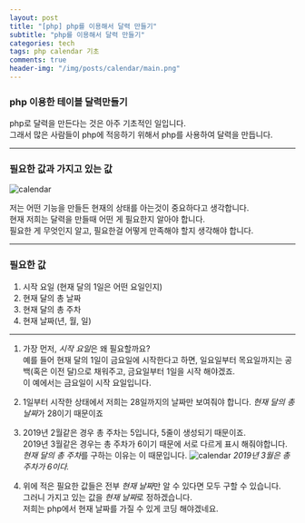 ```yaml
---
layout: post
title: "[php] php를 이용해서 달력 만들기"
subtitle: "php를 이용해서 달력 만들기"
categories: tech
tags: php calendar 기초
comments: true
header-img: "/img/posts/calendar/main.png"
---
```


### php 이용한 테이블 달력만들기

php로 달력을 만든다는 것은 아주 기초적인 일입니다.  
그래서 많은 사람들이 php에 적응하기 위해서 php를 사용하여 달력을 만듭니다.  

***

### 필요한 값과 가지고 있는 값

![calendar](https://jong-hui.github.io/assets/img/posts/calendar/main.png)

저는 어떤 기능을 만들든 현재의 상태를 아는것이 중요하다고 생각합니다.  
현재 저희는 달력을 만들때 어떤 게 필요한지 알아야 합니다.  
필요한 게 무엇인지 알고, 필요한걸 어떻게 만족해야 할지 생각해야 합니다.

*** 

### 필요한 값

1. 시작 요일 (현재 달의 1일은 어떤 요일인지)
2. 현재 달의 총 날짜
3. 현재 달의 총 주차
4. 현재 날짜(년, 월, 일)

***

1. 가장 먼저, *시작 요일*은 왜 필요할까요?  
예를 들어 현재 달의 1일이 금요일에 시작한다고 하면, 일요일부터 목요일까지는 공백(혹은 이전 달)으로 채워주고, 금요일부터 1일을 시작 해야겠죠.  
이 예에서는 금요일이 시작 요일입니다.  

2. 1일부터 시작한 상태에서 저희는 28일까지의 날짜만 보여줘야 합니다. *현재 달의 총 날짜*가 28이기 때문이죠

3. 2019년 2월같은 경우 총 주차는 5입니다, 5줄이 생성되기 때문이죠.  
2019년 3월같은 경우는 총 주차가 6이기 때문에 서로 다르게 표시 해줘야합니다.  
*현재 달의 총 주차*를 구하는 이유는 이 때문입니다.
![calendar](https://jong-hui.github.io/assets/img/posts/calendar/month3.png)
*2019년 3월은 총 주차가 6이다.*


4. 위에 적은 필요한 값들은 전부 *현재 날짜*만 알 수 있다면 모두 구할 수 있습니다.  
그러니 가지고 있는 값을 *현재 날짜*로 정하겠습니다.  
저희는 php에서 현재 날짜를 가질 수 있게 코딩 해야겠네요.